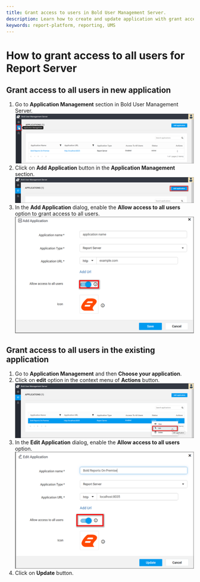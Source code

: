```yaml
---
title: Grant access to users in Bold User Management Server.
description: Learn how to create and update application with grant access to all users in the Bold User Management Server.
keywords: report-platform, reporting, UMS
---
```


# How to grant access to all users for Report Server

## Grant access to all users in new application

1. Go to **Application Management** section in Bold User Management Server.
![Manage Application in User Management Server](/static/assets/on-premise/images/faq/manage-application-in-ums.png)
2. Click on **Add Application** button in the **Application Management** section.
![Add application in User Management Server](/static/assets/on-premise/images/faq/add-application-in-ums.png)
3. In the **Add Application** dialog, enable the **Allow access to all users** option to grant access to all users.
![Grant Access to all users for New Application in User Management Server](/static/assets/on-premise/images/faq/allow-access-to-all-users-in-ums.png)

## Grant access to all users in the existing application

1. Go to **Application Management** and then **Choose your application**.
2. Click on **edit** option in the context menu of **Actions** button.
![Grant Access to all users in Existing Application](/static/assets/on-premise/images/faq/enable-allow-access-to-all-users-in-existing-application-of-ums.png)
3. In the **Edit Application** dialog, enable the **Allow access to all users** option.
![Enable grant access to all users in UMS](/static/assets/on-premise/images/faq/edit-existing-application-in-ums.png)
4. Click on **Update** button.
